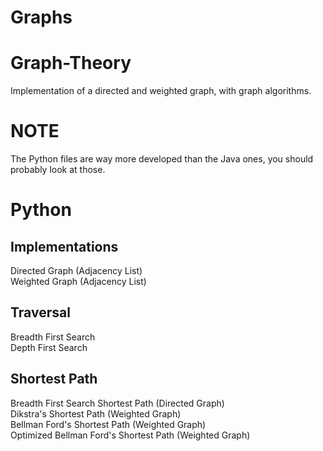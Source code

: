 # Graphs
# Graph-Theory
Implementation of a directed and weighted graph, with graph algorithms.
# NOTE
The Python files are way more developed than the Java ones, you should probably look at those.
# Python  
## Implementations
Directed Graph (Adjacency List)  
Weighted Graph (Adjacency List)
## Traversal
Breadth First Search  
Depth First Search
## Shortest Path
Breadth First Search Shortest Path (Directed Graph)  
Dikstra's Shortest Path (Weighted Graph)  
Bellman Ford's Shortest Path (Weighted Graph)  
Optimized Bellman Ford's Shortest Path (Weighted Graph)  
